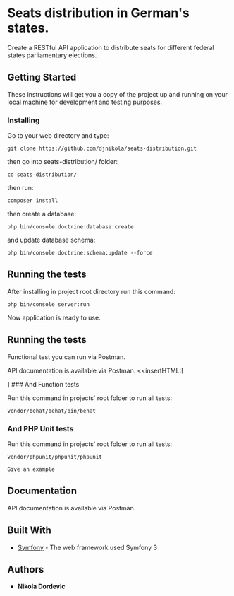 # Seats distribution in German's states.

Create a RESTful API application to distribute seats for different federal states parliamentary elections.

## Getting Started

These instructions will get you a copy of the project up and running on your local machine for development and testing purposes. 

### Installing

Go to your web directory and type:
```
git clone https://github.com/djnikola/seats-distribution.git
```

then go into seats-distribution/ folder:
```
cd seats-distribution/
```

then run:
```
composer install
```

then create a database:
```
php bin/console doctrine:database:create
```

and update database schema:
```
php bin/console doctrine:schema:update --force
```

## Running the tests

After installing in project root directory run this command:
```
php bin/console server:run
```

Now application is ready to use.


## Running the tests

Functional test you can run via Postman.

API documentation is available via Postman.
<<insertHTML:[
<div class="postman-run-button"
data-postman-action="collection/import"
data-postman-var-1="de320413b2f1b4fb9731"></div>
<script type="text/javascript">
  (function (p,o,s,t,m,a,n) {
    !p[s] && (p[s] = function () { (p[t] || (p[t] = [])).push(arguments); });
    !o.getElementById(s+t) && o.getElementsByTagName("head")[0].appendChild((
      (n = o.createElement("script")),
      (n.id = s+t), (n.async = 1), (n.src = m), n
    ));
  }(window, document, "_pm", "PostmanRunObject", "https://run.pstmn.io/button.js"));
</script>
]
### And Function tests

Run this command in projects' root folder to run all tests:
```
vendor/behat/behat/bin/behat
```

### And PHP Unit tests

Run this command in projects' root folder to run all tests:
```
vendor/phpunit/phpunit/phpunit
```

```
Give an example
```

## Documentation 

API documentation is available via Postman.

<div class="postman-run-button"
data-postman-action="collection/import"
data-postman-var-1="de320413b2f1b4fb9731"></div>
<script type="text/javascript">
  (function (p,o,s,t,m,a,n) {
    !p[s] && (p[s] = function () { (p[t] || (p[t] = [])).push(arguments); });
    !o.getElementById(s+t) && o.getElementsByTagName("head")[0].appendChild((
      (n = o.createElement("script")),
      (n.id = s+t), (n.async = 1), (n.src = m), n
    ));
  }(window, document, "_pm", "PostmanRunObject", "https://run.pstmn.io/button.js"));
</script>

## Built With

* [Symfony](https://symfony.com/) - The web framework used Symfony 3

## Authors

* **Nikola Dordevic**
